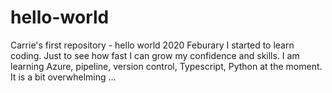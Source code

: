 # hello-world
Carrie's first repository - hello world
2020 Feburary I started to learn coding.
Just to see how fast I can grow my confidence and skills.
I am learning Azure, pipeline, version control, Typescript, Python at the moment.
It is a bit overwhelming ...
